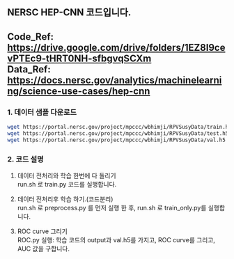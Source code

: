 ## NERSC HEP-CNN 코드입니다.  
Code_Ref: https://drive.google.com/drive/folders/1EZ8l9cevPTEc9-tHRT0NH-sfbgvqSCXm  
Data_Ref: https://docs.nersc.gov/analytics/machinelearning/science-use-cases/hep-cnn  
---
### 1. 데이터 샘플 다운로드  
```bash
wget https://portal.nersc.gov/project/mpccc/wbhimji/RPVSusyData/train.h5
wget https://portal.nersc.gov/project/mpccc/wbhimji/RPVSusyData/test.h5
wget https://portal.nersc.gov/project/mpccc/wbhimji/RPVSusyData/val.h5
```  

### 2. 코드 설명  
1) 데이터 전처리와 학습 한번에 다 돌리기  
run.sh 로 train.py 코드를 실행합니다.  

2) 데이터 전처리후 학습 하기.(코드분리)  
run.sh 로 preprocess.py 를 먼저 실행 한 후, run.sh 로 train_only.py를 실행합니다.  

3) ROC curve 그리기  
ROC.py 실행: 학습 코드의 output과 val.h5를 가지고, ROC curve를 그리고, AUC 값을 구합니다.



